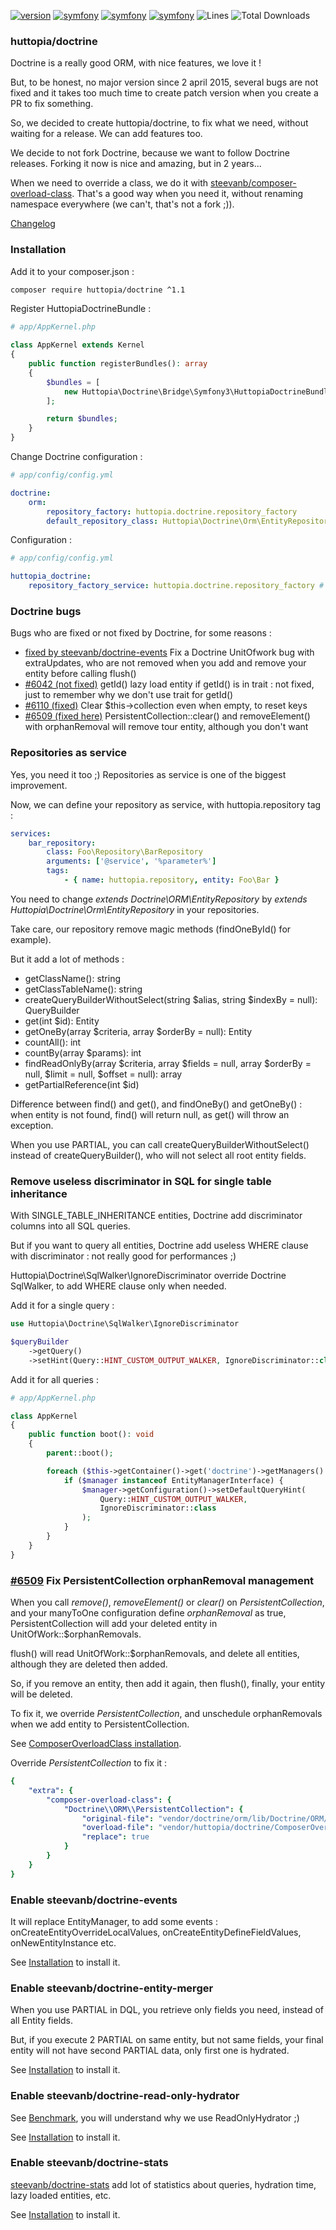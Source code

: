 [![version](https://img.shields.io/badge/version-1.1.0-green.svg)](https://github.com/huttopia/doctrine/releases/tag/1.1.0)
[![symfony](https://img.shields.io/badge/php-^7.1.3-blue.svg)](http://www.php.net)
[![symfony](https://img.shields.io/badge/doctrine/orm-^2.5-blue.svg)](http://www.doctrine-project.org)
[![symfony](https://img.shields.io/badge/symfony/symfony-^3.0-blue.svg)](https://symfony.com/)
![Lines](https://img.shields.io/badge/code%20lines-1422-green.svg)
![Total Downloads](https://poser.pugx.org/huttopia/doctrine/downloads)

### huttopia/doctrine

Doctrine is a really good ORM, with nice features, we love it !

But, to be honest, no major version since 2 april 2015, several bugs are not fixed
and it takes too much time to create patch version when you create a PR to fix something.

So, we decided to create huttopia/doctrine, to fix what we need, without waiting for a release.
We can add features too.

We decide to not fork Doctrine, because we want to follow Doctrine releases. Forking it now is nice and amazing, but in 2 years...

When we need to override a class, we do it with [steevanb/composer-overload-class](https://github.com/steevanb/composer-overload-class).
That's a good way when you need it, without renaming namespace everywhere (we can't, that's not a fork ;)).

[Changelog](changelog.md)

### Installation

Add it to your composer.json :

```bash
composer require huttopia/doctrine ^1.1
```

Register HuttopiaDoctrineBundle :
```php
# app/AppKernel.php

class AppKernel extends Kernel
{
    public function registerBundles(): array
    {
        $bundles = [
            new Huttopia\Doctrine\Bridge\Symfony3\HuttopiaDoctrineBundle()
        ];

        return $bundles;
    }
}
```

Change Doctrine configuration :
```yml
# app/config/config.yml

doctrine:
    orm:
        repository_factory: huttopia.doctrine.repository_factory
        default_repository_class: Huttopia\Doctrine\Orm\EntityRepository
```

Configuration :
```yml
# app/config/config.yml

huttopia_doctrine:
    repository_factory_service: huttopia.doctrine.repository_factory # this is default value
```

### Doctrine bugs

Bugs who are fixed or not fixed by Doctrine, for some reasons :
- [fixed by steevanb/doctrine-events](https://github.com/steevanb/doctrine-events) Fix a Doctrine UnitOfwork bug with extraUpdates, who are not removed when you add and remove your entity before calling flush()
- [#6042 (not fixed)](https://github.com/doctrine/doctrine2/issues/6042) getId() lazy load entity if getId() is in trait : not fixed, just to remember why we don't use trait for getId()
- [#6110 (fixed)](https://github.com/doctrine/doctrine2/pull/6110) Clear $this->collection even when empty, to reset keys
- [#6509 (fixed here)](https://github.com/doctrine/doctrine2/issues/6509) PersistentCollection::clear() and removeElement() with orphanRemoval will remove tour entity, although you don't want

### Repositories as service

Yes, you need it too ;) Repositories as service is one of the biggest improvement.

Now, we can define your repository as service, with huttopia.repository tag :
```yml
services:
    bar_repository:
        class: Foo\Repository\BarRepository
        arguments: ['@service', '%parameter%']
        tags:
            - { name: huttopia.repository, entity: Foo\Bar }

```

You need to change _extends Doctrine\ORM\EntityRepository_ by _extends Huttopia\Doctrine\Orm\EntityRepository_ in your repositories.

Take care, our repository remove magic methods (findOneById() for example).

But it add a lot of methods :
- getClassName(): string
- getClassTableName(): string
- createQueryBuilderWithoutSelect(string $alias, string $indexBy = null): QueryBuilder
- get(int $id): Entity
- getOneBy(array $criteria, array $orderBy = null): Entity
- countAll(): int
- countBy(array $params): int
- findReadOnlyBy(array $criteria, array $fields = null, array $orderBy = null, $limit = null, $offset = null): array
- getPartialReference(int $id)

Difference between find() and get(), and findOneBy() and getOneBy() : when entity is not found, find() will return null, as get() will throw an exception.

When you use PARTIAL, you can call createQueryBuilderWithoutSelect() instead of createQueryBuilder(), who will not select all root entity fields.

### Remove useless discriminator in SQL for single table inheritance

With SINGLE_TABLE_INHERITANCE entities, Doctrine add discriminator columns into all SQL queries.

But if you want to query all entities, Doctrine add useless WHERE clause with discriminator : not really good for performances ;)

Huttopia\Doctrine\SqlWalker\IgnoreDiscriminator override Doctrine SqlWalker, to add WHERE clause only when needed.

Add it for a single query :
```php
use Huttopia\Doctrine\SqlWalker\IgnoreDiscriminator

$queryBuilder
    ->getQuery()
    ->setHint(Query::HINT_CUSTOM_OUTPUT_WALKER, IgnoreDiscriminator::class);
```

Add it for all queries :
```php
# app/AppKernel.php

class AppKernel
{
    public function boot(): void
    {
        parent::boot();

        foreach ($this->getContainer()->get('doctrine')->getManagers() as $manager) {
            if ($manager instanceof EntityManagerInterface) {
                $manager->getConfiguration()->setDefaultQueryHint(
                    Query::HINT_CUSTOM_OUTPUT_WALKER,
                    IgnoreDiscriminator::class
                );
            }
        }
    }
}
```

### [#6509](https://github.com/doctrine/doctrine2/issues/6509) Fix PersistentCollection orphanRemoval management

When you call _remove()_, _removeElement()_ or _clear()_ on _PersistentCollection_, and your manyToOne configuration define _orphanRemoval_ as true,
PersistentCollection will add your deleted entity in UnitOfWork::$orphanRemovals.

flush() will read UnitOfWork::$orphanRemovals, and delete all entities, although they are deleted then added.

So, if you remove an entity, then add it again, then flush(), finally, your entity will be deleted.

To fix it, we override _PersistentCollection_, and unschedule orphanRemovals when we add entity to PersistentCollection.

See [ComposerOverloadClass installation](https://github.com/steevanb/composer-overload-class).

Override _PersistentCollection_ to fix it :
```yml
{
    "extra": {
        "composer-overload-class": {
            "Doctrine\\ORM\\PersistentCollection": {
                "original-file": "vendor/doctrine/orm/lib/Doctrine/ORM/PersistentCollection.php",
                "overload-file": "vendor/huttopia/doctrine/ComposerOverloadClass/Orm/PersistentCollection.php",
                "replace": true
            }
        }
    }
}
```

### Enable steevanb/doctrine-events

It will replace EntityManager, to add some events : onCreateEntityOverrideLocalValues, onCreateEntityDefineFieldValues, onNewEntityInstance etc.

See [Installation](https://github.com/steevanb/doctrine-events/blob/master/README.md#installation) to install it.

### Enable steevanb/doctrine-entity-merger

When you use PARTIAL in DQL, you retrieve only fields you need, instead of all Entity fields.

But, if you execute 2 PARTIAL on same entity, but not same fields, your final entity will not have second PARTIAL data, only first one is hydrated.

See [Installation](https://github.com/steevanb/doctrine-entity-merger#installation) to install it.

### Enable steevanb/doctrine-read-only-hydrator

See [Benchmark](https://github.com/steevanb/doctrine-read-only-hydrator#benchmark), you will understand why we use ReadOnlyHydrator ;)

See [Installation](https://github.com/steevanb/doctrine-read-only-hydrator#installation) to install it.

### Enable steevanb/doctrine-stats

[steevanb/doctrine-stats](https://github.com/steevanb/doctrine-stats) add lot of statistics about queries, hydration time, lazy loaded entities, etc.

See [Installation](https://github.com/steevanb/doctrine-stats#installation) to install it.
